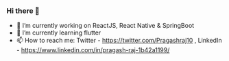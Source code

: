 ### Hi there 👋

- 🔭 I’m currently working on ReactJS, React Native & SpringBoot
- 🌱 I’m currently learning flutter
- 📫 How to reach me: Twitter - https://twitter.com/Pragashraj10 , LinkedIn - https://www.linkedin.com/in/pragash-raj-1b42a1199/
